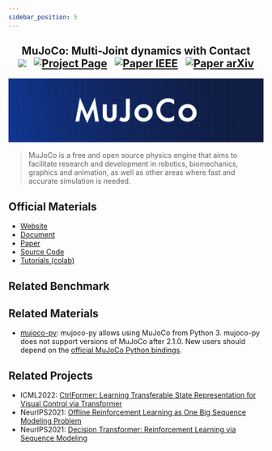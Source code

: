 ```yaml
---
sidebar_position: 5
---
```


<h2 align="center">
  <b>MuJoCo: Multi-Joint dynamics with Contact</b>

<div align="center">
    <a href="https://mujoco.org/" target="_blank"><img src="https://img.shields.io/badge/Website-MuJoCo-red"></img></a>
    &nbsp;
    <a href="https://mujoco.readthedocs.io/en/stable/overview.html" target="_blank"><img src="https://img.shields.io/badge/Doc-MuJoCo-blue" alt="Project Page"></img></a>
    &nbsp;
    <a href="https://ieeexplore.ieee.org/document/6386109" target="_blank"><img src="https://img.shields.io/badge/Paper-IEEE-green" alt="Paper IEEE"></img></a>
    &nbsp;
    <a href="https://github.com/google-deepmind/mujoco" target="_blank"><img src="https://img.shields.io/badge/Source-Code-purple" alt="Paper arXiv"></img></a>
</div>
</h2>

![MuJoCo](imgs/MuJoCo.jpg)
> MuJoCo is a free and open source physics engine that aims to facilitate research and development in robotics, biomechanics, graphics and animation, as well as other areas where fast and accurate simulation is needed.

## Official Materials
- [Website](https://mujoco.org/)
- [Document](https://mujoco.readthedocs.io/en/stable/overview.html)
- [Paper](https://ieeexplore.ieee.org/document/6386109)
- [Source Code](https://github.com/google-deepmind/mujoco)
- [Tutorials (colab)](https://colab.research.google.com/github/google-deepmind/mujoco/blob/main/python/tutorial.ipynb)

## Related Benchmark

## Related Materials
- [mujoco-py](https://github.com/openai/mujoco-py): mujoco-py allows using MuJoCo from Python 3. mujoco-py does not support versions of MuJoCo after 2.1.0. New users should depend on the [official MuJoCo Python bindings](https://github.com/deepmind/mujoco/blob/main/python/README.md).

## Related Projects
- ICML2022: [CtrlFormer: Learning Transferable State Representation for Visual Control via Transformer](https://github.com/YaoMarkMu/CtrlFormer_robotic)
- NeurIPS2021: [Offline Reinforcement Learning as One Big Sequence Modeling Problem](https://github.com/JannerM/trajectory-transformer)
- NeurIPS2021: [Decision Transformer: Reinforcement Learning via Sequence Modeling](https://github.com/kzl/decision-transformer)